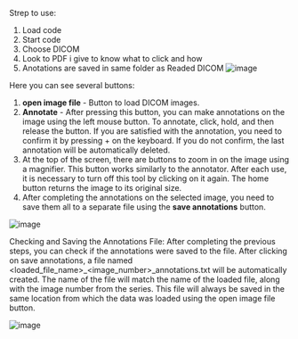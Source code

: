 Strep to use: 
  1. Load code
  2. Start code
  3. Choose DICOM
  4. Look to PDF i give to know what to click and how
  5. Anotations are saved in same folder as Readed DICOM
![image](https://github.com/Trixto/DICOM-anotator/assets/51496670/ef58ee57-9b98-4e05-9e6d-59a773720a92)

Here you can see several buttons:
1. **open image file** - Button to load DICOM images.
2. **Annotate** - After pressing this button, you can make annotations on the image using the left mouse button. To annotate, click, hold, and then release the button. If you are satisfied with the annotation, you need to confirm it by pressing + on the keyboard. If you do not confirm, the last annotation will be automatically deleted.
3. At the top of the screen, there are buttons to zoom in on the image using a magnifier. This button works similarly to the annotator. After each use, it is necessary to turn off this tool by clicking on it again. The home button returns the image to its original size.
4. After completing the annotations on the selected image, you need to save them all to a separate file using the **save annotations** button.



![image](https://github.com/Trixto/DICOM-anotator/assets/51496670/53ecb34c-27e8-49af-ba53-43df43970a43)

Checking and Saving the Annotations File: After completing the previous steps, you can check if the annotations were saved to the file. After clicking on save annotations, a file named <loaded_file_name>_<image_number>_annotations.txt will be automatically created. The name of the file will match the name of the loaded file, along with the image number from the series. This file will always be saved in the same location from which the data was loaded using the open image file button. 

![image](https://github.com/Trixto/DICOM-anotator/assets/51496670/9a9c918e-c0e7-474e-a92a-9777847532a3)
